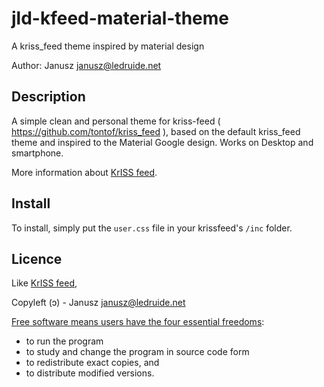 jld-kfeed-material-theme
========================

A kriss_feed theme inspired by material design

Author: Janusz <janusz@ledruide.net>

## Description

A simple clean and personal theme for kriss-feed ( https://github.com/tontof/kriss_feed ),
based on the default kriss_feed theme
and inspired to the Material Google design.
Works on Desktop and smartphone.

More information about [KrISS feed](http://tontof.net/kriss/feed).


## Install

To install, simply put the `user.css` file in your krissfeed's `/inc` folder.


## Licence

Like [KrISS feed](http://tontof.net/kriss/feed),

Copyleft (ɔ) - Janusz <janusz@ledruide.net>

[Free software means users have the four essential freedoms](http://www.gnu.org/philosophy/philosophy.html):

- to run the program
- to study and change the program in source code form
- to redistribute exact copies, and
- to distribute modified versions.

